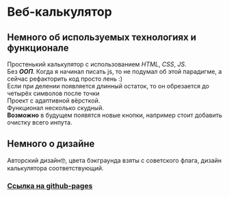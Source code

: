# Веб-калькулятор
## Немного об используемых технологиях и функционале  
Простенький калькулятор с использованием *HTML*, *CSS*, *JS*.  
Без **_ООП_**. Когда я начинал писать js, то не подумал об этой парадигме, а сейчас рефакторить код просто лень :)  
Если при делении появляется длинный остаток, то он обрезается до четырёх символов после точки  
Проект с адаптивной вёрсткой.      
Функционал несколько скудный.   
__Возможно__ в будущем появятся новые кнопки, например стоит добавить очистку всего инпута.  
## Немного о дизайне 
Авторский дизайн🤓, цвета бэкграунда взяты с советского флага, дизайн калькулятора соответствующий.  
### [Ссылка на github-pages](https://hvny.github.io/web-calculator/)
 
